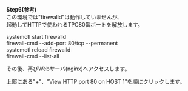 **Step6(参考)**  
この環境では"firewalld"は動作していませんが、  
起動してHTTPで使われるTPC80番ポートを解放します。  

systemctl start firewalld  
firewall-cmd --add-port 80/tcp --permanent  
systemctl reload firewalld  
firewall-cmd --list-all  


その後、再びWebサーバ(nginx)へアクセスします。  

上部にある"+"、"View HTTP port 80 on HOST 1"を順にクリックします。
